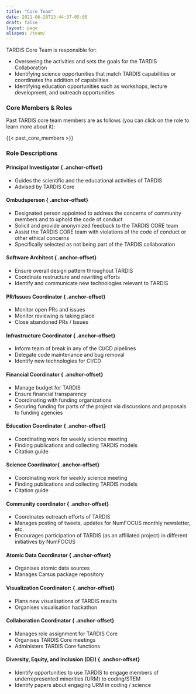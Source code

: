 ```yaml
---
title: "Core Team"
date: 2021-06-28T13:44:37-05:00
draft: false
layout: page
aliases: /team/
---
```


TARDIS Core Team is responsible for:

- Overseeing the activities and sets the goals for the TARDIS Collaboration
- Identifying science opportunities that match TARDIS capabilities or coordinates the addition of capabilities
- Identifying education opportunities such as workshops, lecture development, and outreach opportunities

### Core Members & Roles

Past TARDIS core team members are as follows (you can click on the role to learn more about it):

<div class ="picture-grid">
{{< past_core_members >}}
</div>

### Role Descriptions

#### Principal Investigator { .anchor-offset}

- Guides the scientific and the educational activities of TARDIS
- Advised by TARDIS Core

#### Ombudsperson { .anchor-offset}

- Designated person appointed to address the concerns of community members and to uphold the code of conduct
- Solicit and provide anonymized feedback to the TARDIS CORE team
- Assist the TARDIS CORE team with violations of the code of conduct or other ethical concerns
- Specifically selected as not being part of the TARDIS collaboration

#### Software Architect { .anchor-offset}

- Ensure overall design pattern throughout TARDIS
- Coordinate restructure and rewriting efforts
- Identify and communicate new technologies relevant to TARDIS

#### PR/Issues Coordinator { .anchor-offset}

- Monitor open PRs and issues
- Monitor reviewing is taking place
- Close abandoned PRs / Issues

#### Infrastructure Coordinator { .anchor-offset}

- Inform team of break in any of the CI/CD pipelines
- Delegate code maintenance and bug removal
- Identify new technologies for CI/CD

#### Financial Coordinator { .anchor-offset}

- Manage budget for TARDIS
- Ensure financial transparency
- Coordinating with funding organizations
- Securing funding for parts of the project via discussions and proposals to funding agencies

#### Education Coordinator { .anchor-offset}

- Coordinating work for weekly science meeting
- Finding publications and collecting TARDIS models
- Citation guide

#### Science Coordinator{ .anchor-offset}

- Coordinating work for weekly science meeting
- Finding publications and collecting TARDIS models
- Citation guide

#### Community coordinator { .anchor-offset}

- Coordinates outreach efforts of TARDIS
- Manages posting of tweets, updates for NumFOCUS monthly newsletter, etc.
- Encourages participation of TARDIS (as an affiliated project) in different initiatives by NumFOCUS

#### Atomic Data Coordinator { .anchor-offset}

- Organises atomic data sources
- Manages Carsus package repository

#### Visualization Coordinator: { .anchor-offset}

- Plans new visualisations of TARDIS results
- Organises visualisation hackathon

#### Collaboration Coordinator { .anchor-offset}

- Manages role assignment for TARDIS Core
- Organises TARDIS Core meetings
- Administers TARDIS Core functions

#### Diversity, Equity, and Inclusion (DEI) { .anchor-offset}

- Identify opportunities to use TARDIS to engage members of underrepresented minorities (URM) to coding/STEM
- Identify papers about engaging URM in coding / science
